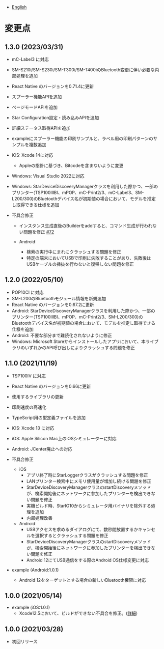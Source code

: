 - [English](../CHANGELOG.md)

# 変更点

## 1.3.0 (2023/03/31)

* mC-Label3 に対応
* SM-S210i/SM-S230i/SM-T300i/SM-T400iのBluetooth変更に伴い必要な内部処理を追加
* React Native のバージョンを0.71.4に更新
* スプーラー機能APIを追加
* ページモードAPIを追加
* Star Configuration設定・読み込みAPIを追加
* 詳細ステータス取得APIを追加
* exampleにスプーラー機能の印刷サンプルと、ラベル用の印刷パターンのサンプルを複数追加
* iOS: Xcode 14に対応
  * Appleの指針に基づき、Bitcodeを含まないように変更
* Windows: Visual Studio 2022に対応
* Windows: StarDeviceDiscoveryManagerクラスを利用した際かつ、一部のプリンター(TSP100IIIBI、mPOP、mC-Print2/3、mC-Label3、SM-L200/300)のBluetoothデバイス名が初期値の場合において、モデルを推定し取得できる仕様を追加

* 不具合修正
  * インスタンス生成直後のBuilderをaddすると、コマンド生成が行われない問題を修正 [#72](https://github.com/star-micronics/react-native-star-io10/issues/72)

  * Android
    * 検索の実行中にまれにクラッシュする問題を修正
    * 特定の端末においてUSBで印刷に失敗することがあり、失敗後はUSBケーブルの挿抜を行わないと復帰しない問題を修正

## 1.2.0 (2022/05/10)

* POP10CI に対応
* SM-L200のBluetoothモジュール情報を新規追加
* React Native のバージョンを0.67.2に更新
* Android: StarDeviceDiscoveryManagerクラスを利用した際かつ、一部のプリンター(TSP100IIIBI、mPOP、mC-Print2/3、SM-L200/300)のBluetoothデバイス名が初期値の場合において、モデルを推定し取得できる仕様を追加
* Android: 不要な部分まで難読化されないように修正
* Windows: Microsoft Storeからインストールしたアプリにおいて、本ライブラリのいずれかのAPI呼び出しによりクラッシュする問題を修正

## 1.1.0 (2021/11/19)

* TSP100IV に対応
* React Native のバージョンを0.66に更新
* 使用するライブラリの更新
* 印刷速度の高速化
* TypeScript用の型定義ファイルを追加
* iOS: Xcode 13 に対応
* iOS: Apple Silicon Mac上のiOSシミュレーターに対応
* Android: JCenter廃止への対応
* 不具合修正
  * iOS
    * アプリ終了時にStarLoggerクラスがクラッシュする問題を修正
    * LANプリンター検索中にメモリ使用量が増加し続ける問題を修正
    * StarDeviceDiscoveryManagerクラスのstartDiscoveryメソッドが、検索開始後にネットワークに参加したプリンターを検出できない問題を修正
    * 実機ビルド時、StarIO10からシミュレータ用バイナリを除外する処理を追加
    * 内部処理改善
  * Android
    * USBアクセスを求めるダイアログにて、数秒間放置するかキャンセルを選択するとクラッシュする問題を修正
    * StarDeviceDiscoveryManagerクラスのstartDiscoveryメソッドが、検索開始後にネットワークに参加したプリンターを検出できない問題を修正
    * Android 12にてUSB通信をする際のAndroid OS仕様変更に対応

* example (Android:1.0.1)
    * Android 12をターゲットとする場合の新しいBluetooth権限に対応

## 1.0.0 (2021/05/14)

* example (iOS:1.0.1)
    * Xcode12.5において、ビルドができない不具合を修正。([詳細](https://github.com/facebook/react-native/issues/31480))

## 1.0.0 (2021/03/28)

* 初回リリース
